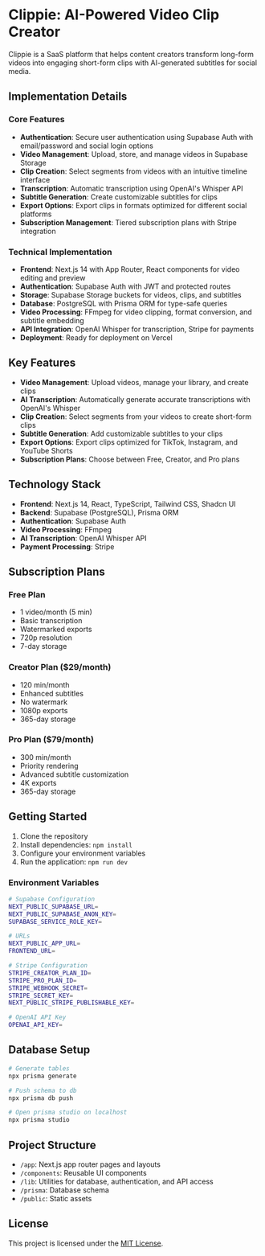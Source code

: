# Clippie: AI-Powered Video Clip Creator

Clippie is a SaaS platform that helps content creators transform long-form videos into engaging short-form clips with AI-generated subtitles for social media.

## Implementation Details

### Core Features

- **Authentication**: Secure user authentication using Supabase Auth with email/password and social login options
- **Video Management**: Upload, store, and manage videos in Supabase Storage
- **Clip Creation**: Select segments from videos with an intuitive timeline interface
- **Transcription**: Automatic transcription using OpenAI's Whisper API
- **Subtitle Generation**: Create customizable subtitles for clips
- **Export Options**: Export clips in formats optimized for different social platforms
- **Subscription Management**: Tiered subscription plans with Stripe integration

### Technical Implementation

- **Frontend**: Next.js 14 with App Router, React components for video editing and preview
- **Authentication**: Supabase Auth with JWT and protected routes
- **Storage**: Supabase Storage buckets for videos, clips, and subtitles
- **Database**: PostgreSQL with Prisma ORM for type-safe queries
- **Video Processing**: FFmpeg for video clipping, format conversion, and subtitle embedding
- **API Integration**: OpenAI Whisper for transcription, Stripe for payments
- **Deployment**: Ready for deployment on Vercel

## Key Features

- **Video Management**: Upload videos, manage your library, and create clips
- **AI Transcription**: Automatically generate accurate transcriptions with OpenAI's Whisper
- **Clip Creation**: Select segments from your videos to create short-form clips
- **Subtitle Generation**: Add customizable subtitles to your clips
- **Export Options**: Export clips optimized for TikTok, Instagram, and YouTube Shorts
- **Subscription Plans**: Choose between Free, Creator, and Pro plans

## Technology Stack

- **Frontend**: Next.js 14, React, TypeScript, Tailwind CSS, Shadcn UI
- **Backend**: Supabase (PostgreSQL), Prisma ORM
- **Authentication**: Supabase Auth
- **Video Processing**: FFmpeg
- **AI Transcription**: OpenAI Whisper API
- **Payment Processing**: Stripe

## Subscription Plans

### Free Plan
- 1 video/month (5 min)
- Basic transcription
- Watermarked exports
- 720p resolution
- 7-day storage

### Creator Plan ($29/month)
- 120 min/month
- Enhanced subtitles
- No watermark
- 1080p exports
- 365-day storage

### Pro Plan ($79/month)
- 300 min/month
- Priority rendering
- Advanced subtitle customization
- 4K exports
- 365-day storage

## Getting Started

1. Clone the repository
2. Install dependencies: `npm install`
3. Configure your environment variables
4. Run the application: `npm run dev`

### Environment Variables

```bash
# Supabase Configuration
NEXT_PUBLIC_SUPABASE_URL=
NEXT_PUBLIC_SUPABASE_ANON_KEY=
SUPABASE_SERVICE_ROLE_KEY=

# URLs
NEXT_PUBLIC_APP_URL=
FRONTEND_URL=

# Stripe Configuration
STRIPE_CREATOR_PLAN_ID=
STRIPE_PRO_PLAN_ID=
STRIPE_WEBHOOK_SECRET=
STRIPE_SECRET_KEY=
NEXT_PUBLIC_STRIPE_PUBLISHABLE_KEY=

# OpenAI API Key
OPENAI_API_KEY=
```

## Database Setup

```bash
# Generate tables
npx prisma generate

# Push schema to db
npx prisma db push

# Open prisma studio on localhost
npx prisma studio
```

## Project Structure

- `/app`: Next.js app router pages and layouts
- `/components`: Reusable UI components
- `/lib`: Utilities for database, authentication, and API access
- `/prisma`: Database schema
- `/public`: Static assets

## License

This project is licensed under the [MIT License](LICENSE).
